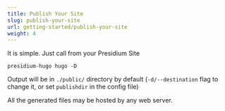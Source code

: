 ```yaml
---
title: Publish Your Site
slug: publish-your-site
url: getting-started/publish-your-site
weight: 4
---
```


It is simple. Just call from your Presidium Site

```
presidium-hugo hugo -D
```

Output will be in `./public/` directory by default (`-d/--destination` flag to change it, or set `publishdir` in the config file)

All the generated files may be hosted by any web server.
